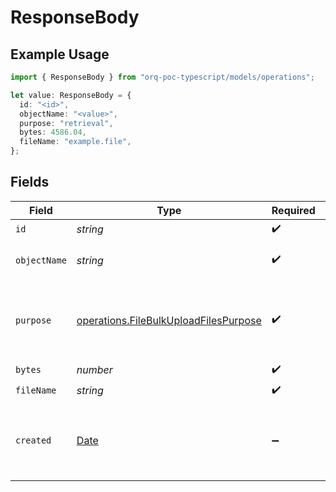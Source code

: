 # ResponseBody

## Example Usage

```typescript
import { ResponseBody } from "orq-poc-typescript/models/operations";

let value: ResponseBody = {
  id: "<id>",
  objectName: "<value>",
  purpose: "retrieval",
  bytes: 4586.04,
  fileName: "example.file",
};
```

## Fields

| Field                                                                                          | Type                                                                                           | Required                                                                                       | Description                                                                                    |
| ---------------------------------------------------------------------------------------------- | ---------------------------------------------------------------------------------------------- | ---------------------------------------------------------------------------------------------- | ---------------------------------------------------------------------------------------------- |
| `id`                                                                                           | *string*                                                                                       | :heavy_check_mark:                                                                             | N/A                                                                                            |
| `objectName`                                                                                   | *string*                                                                                       | :heavy_check_mark:                                                                             | path to the file in the storage                                                                |
| `purpose`                                                                                      | [operations.FileBulkUploadFilesPurpose](../../models/operations/filebulkuploadfilespurpose.md) | :heavy_check_mark:                                                                             | The intended purpose of the uploaded file.                                                     |
| `bytes`                                                                                        | *number*                                                                                       | :heavy_check_mark:                                                                             | N/A                                                                                            |
| `fileName`                                                                                     | *string*                                                                                       | :heavy_check_mark:                                                                             | N/A                                                                                            |
| `created`                                                                                      | [Date](https://developer.mozilla.org/en-US/docs/Web/JavaScript/Reference/Global_Objects/Date)  | :heavy_minus_sign:                                                                             | The date and time the resource was created                                                     |